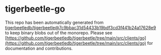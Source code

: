 # tigerbeetle-go
This repo has been automatically generated from [tigerbeetledb/tigerbeetle@7c9bbac31d54433b19bdf3cd3f441b24a17628e9](https://github.com/tigerbeetledb/tigerbeetle/commit/7c9bbac31d54433b19bdf3cd3f441b24a17628e9) to keep binary blobs out of the monorepo. Please see [https://github.com/tigerbeetledb/tigerbeetle/tree/main/src/clients/go](https://github.com/tigerbeetledb/tigerbeetle/tree/main/src/clients/go) for documentation and contributions.
